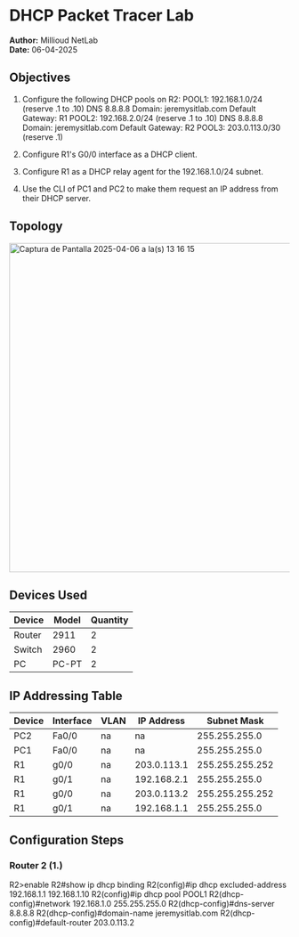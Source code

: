 # DHCP Packet Tracer Lab

**Author:** Millioud NetLab  
**Date:** 06-04-2025 

## Objectives

1. Configure the following DHCP pools on R2:
POOL1: 192.168.1.0/24 (reserve .1 to .10)
     DNS 8.8.8.8
     Domain: jeremysitlab.com
     Default Gateway: R1
POOL2: 192.168.2.0/24 (reserve .1 to .10)
     DNS 8.8.8.8
     Domain: jeremysitlab.com
     Default Gateway: R2
POOL3: 203.0.113.0/30 (reserve .1)

2. Configure R1's G0/0 interface as a DHCP client.

3. Configure R1 as a DHCP relay agent for the 192.168.1.0/24 subnet.
 
4. Use the CLI of PC1 and PC2 to make them request an IP address 
    from their DHCP server.

## Topology

<img width="591" alt="Captura de Pantalla 2025-04-06 a la(s) 13 16 15" src="https://github.com/user-attachments/assets/3244058d-e763-41a8-949d-7f125bfc96de" />

## Devices Used


| Device         | Model        | Quantity |
|----------------|--------------|----------|
| Router         | 2911         | 2        |
| Switch         | 2960         | 2        |
| PC         | PC-PT         | 2        |

## IP Addressing Table

| Device | Interface | VLAN | IP Address     | Subnet Mask       |
|--------|-----------|------|----------------|-------------------|
| PC2    | Fa0/0     | na   | na   | 255.255.255.0     |
| PC1    | Fa0/0     | na   | na   | 255.255.255.0     |
| R1    | g0/0     | na   | 203.0.113.1   | 255.255.255.252     |
| R1    | g0/1     | na   | 192.168.2.1   | 255.255.255.0     |
| R1    | g0/0     | na   | 203.0.113.2   | 255.255.255.252     |
| R1    | g0/1     | na   | 192.168.1.1   | 255.255.255.0     |

## Configuration Steps

### Router 2 (1.)

R2>enable
R2#show ip dhcp binding
R2(config)#ip dhcp excluded-address 192.168.1.1 192.168.1.10
R2(config)#ip dhcp pool POOL1
R2(dhcp-config)#network 192.168.1.0 255.255.255.0
R2(dhcp-config)#dns-server 8.8.8.8
R2(dhcp-config)#domain-name jeremysitlab.com
R2(dhcp-config)#default-router 203.0.113.2
















